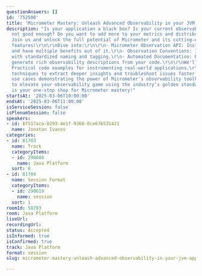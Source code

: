 ```yaml
---
questionAnswers: []
id: '752500'
title: 'Micrometer Mastery: Unleash Advanced Observability in your JVM Apps'
description: "Is your application a black box? Is your current observability instrumentation
  not good enough? Do you want to add more to your metrics and distributed tracing?
  Join us and unlock the full potential of Micrometer and its cutting-edge observability
  features!\r\n\r\nDive into:\r\n\r\n- Micrometer Observation API: Instrument once
  and have multiple benefits out of it.\r\n- Observation Conventions: Instrumentation
  with standardized naming and tagging.\r\n- Automated Documentation: Effortlessly
  generate rich observability descriptions from your code.\r\n\r\nWe'll showcase:\r\n\r\n-
  Practical code examples for instrumenting real-world applications.\r\n- Advanced
  techniques to extract deeper insights and troubleshoot issues faster.\r\n- Real-world
  use cases demonstrating the power of Micrometer's observability toolkit.\r\n\r\nReady
  to elevate your observability game using the industry’s golden standard? This talk
  is your one-stop shop for Micrometer mastery!"
startsAt: '2025-03-06T10:00:00'
endsAt: '2025-03-06T11:00:00'
isServiceSession: false
isPlenumSession: false
speakers:
- id: 8f517aca-8293-4e1f-9360-0ce676531421
  name: Jonatan Ivanov
categories:
- id: 81703
  name: Track
  categoryItems:
  - id: 290608
    name: Java Platform
  sort: 0
- id: 81704
  name: Session Format
  categoryItems:
  - id: 290619
    name: session
  sort: 1
roomId: 58703
room: Java Platform
liveUrl:
recordingUrl:
status: Accepted
isInformed: true
isConfirmed: true
track: Java Platform
format: session
slug: micrometer-mastery-unleash-advanced-observability-in-your-jvm-apps

---
```

